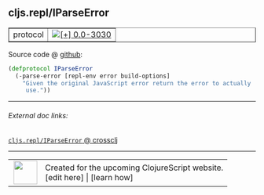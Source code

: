 ## cljs.repl/IParseError



 <table border="1">
<tr>
<td>protocol</td>
<td><a href="https://github.com/cljsinfo/cljs-api-docs/tree/0.0-3030"><img valign="middle" alt="[+] 0.0-3030" title="Added in 0.0-3030" src="https://img.shields.io/badge/+-0.0--3030-lightgrey.svg"></a> </td>
</tr>
</table>









Source code @ [github](https://github.com/clojure/clojurescript/blob/r3030/src/clj/cljs/repl.clj#L112-L115):

```clj
(defprotocol IParseError
  (-parse-error [repl-env error build-options]
    "Given the original JavaScript error return the error to actually
     use."))
```

<!--
Repo - tag - source tree - lines:

 <pre>
clojurescript @ r3030
└── src
    └── clj
        └── cljs
            └── <ins>[repl.clj:112-115](https://github.com/clojure/clojurescript/blob/r3030/src/clj/cljs/repl.clj#L112-L115)</ins>
</pre>

-->

---



###### External doc links:

[`cljs.repl/IParseError` @ crossclj](http://crossclj.info/fun/cljs.repl/IParseError.html)<br>

---

 <table>
<tr><td>
<img valign="middle" align="right" width="48px" src="http://i.imgur.com/Hi20huC.png">
</td><td>
Created for the upcoming ClojureScript website.<br>
[edit here] | [learn how]
</td></tr></table>

[edit here]:https://github.com/cljsinfo/cljs-api-docs/blob/master/cljsdoc/cljs.repl_IParseError.cljsdoc
[learn how]:https://github.com/cljsinfo/cljs-api-docs/wiki/cljsdoc-files

<!--

This information was too distracting to show to readers, but I'll leave it
commented here since it is helpful to:

- pretty-print the data used to generate this document
- and show how to retrieve that data



The API data for this symbol:

```clj
{:ns "cljs.repl",
 :name "IParseError",
 :type "protocol",
 :full-name-encode "cljs.repl_IParseError",
 :source {:code "(defprotocol IParseError\n  (-parse-error [repl-env error build-options]\n    \"Given the original JavaScript error return the error to actually\n     use.\"))",
          :title "Source code",
          :repo "clojurescript",
          :tag "r3030",
          :filename "src/clj/cljs/repl.clj",
          :lines [112 115]},
 :methods [{:name "-parse-error",
            :signature ["[repl-env error build-options]"],
            :docstring "Given the original JavaScript error return the error to actually\n     use."}],
 :full-name "cljs.repl/IParseError",
 :history [["+" "0.0-3030"]]}

```

Retrieve the API data for this symbol:

```clj
;; from Clojure REPL
(require '[clojure.edn :as edn])
(-> (slurp "https://raw.githubusercontent.com/cljsinfo/cljs-api-docs/catalog/cljs-api.edn")
    (edn/read-string)
    (get-in [:symbols "cljs.repl/IParseError"]))
```

-->
